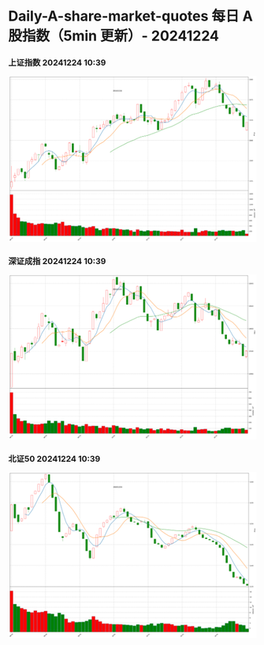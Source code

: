 
# Daily-A-share-market-quotes 每日 A 股指数（5min 更新）- 20241224

### 上证指数 20241224 10:39
![](./fig/2024/12/20241224-sh000001.png)

### 深证成指 20241224 10:39
![](./fig/2024/12/20241224-sz399001.png)

### 北证50 20241224 10:39
![](./fig/2024/12/20241224-bj899050.png)
